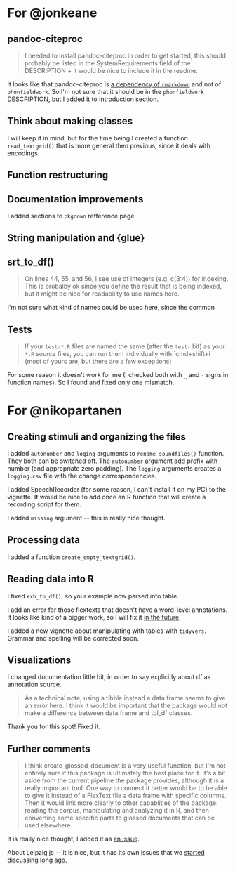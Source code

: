 # For  @jonkeane

## pandoc-citeproc

> I needed to install pandoc-citeproc in order to get started, this should probably be listed in the SystemRequirements field of the DESCRIPTION + it would be nice to include it in the readme.

It looks like that pandoc-citeproc is [a dependency of `rmarkdown`](https://github.com/rstudio/rmarkdown/blob/5b0df0ee2212aa3eaf34a3f8be05915cbd867c8c/vignettes/pandoc.Rmd) and not of `phonfieldwork`. So I'm not sure that it should be in the `phonfieldwork` DESCRIPTION, but I added it to Introduction section.

## Think about making classes

I will keep it in mind, but for the time being I created a function `read_textgrid()` that is more general then previous, since it deals with encodings.

## Function restructuring

## Documentation improvements

I added sections to `pkgdown` refference page

## String manipulation and {glue}


## srt_to_df()

> On lines 44, 55, and 56, I see use of integers (e.g. c(3:4)) for indexing. This is probalby ok since you define the result that is being indexed, but it might be nice for readability to use names here.

I'm not sure what kind of names could be used here, since the common 

## Tests

> If your `test-*.R` files are named the same (after the `test-` bit) as your `*.R` source files, you can run them individually with `cmd+shift+i  (most of yours are, but there are a few exceptions)

For some reason it doesn't work for me (I checked both with `_` and `-` signs in function names). So I found and fixed only one mismatch.

# For  @nikopartanen

## Creating stimuli and organizing the files
I added `autonumber` and `loging` arguments to `rename_soundfiles()` function. They both can be switched off. The `autonumber` argument add prefix with number (and appropriate zero padding). The `logging` arguments creates a `logging.csv` file with the change correspondencies.

I added SpeechRecorder (for some reason, I can't install it on my PC) to the vignette. It would be nice to add once an R function that will create a recording script for them.

I added `missing` argument -- this is really nice thought.


## Processing data

I added a function `create_empty_textgrid()`.

## Reading data into R

I fixed `exb_to_df()`, so your example now parsed into table. 

I add an error for those flextexts that doesn't have a word-level annotations. It looks like kind of a bigger work, so I will fix it [in the future](https://github.com/agricolamz/phonfieldwork/issues/28).

I added a new vignette about manipulating with tables with `tidyvers`. Grammar and spelling will be corrected soon.

## Visualizations
I changed documentation little bit, in order to say explicitly about df as annotation source.

> As a technical note, using a tibble instead a data.frame seems to give an error here. I think it would be important that the package would not make a difference between data.frame and tbl_df classes.

Thank you for this spot! Fixed it.

## Further comments

> I think create_glossed_document is a very useful function, but I'm not entirely sure if this package is ultimately the best place for it. It's a bit aside from the current pipeline the package provides, although it is a really important tool. One way to connect it better would be to be able to give it instead of a FlexText file a data frame with specific columns. Then it would link more clearly to other capablities of the package: reading the corpus, manipulating and analyzing it in R, and then converting some specific parts to glossed documents that can be used elsewhere.

It is really nice thought, I added it as [an issue](https://github.com/agricolamz/phonfieldwork/issues/26).

About Leipzig.js -- it is nice, but it has its own issues that we [started discussing long ago](https://github.com/bdchauvette/leipzig.js/issues/1).
